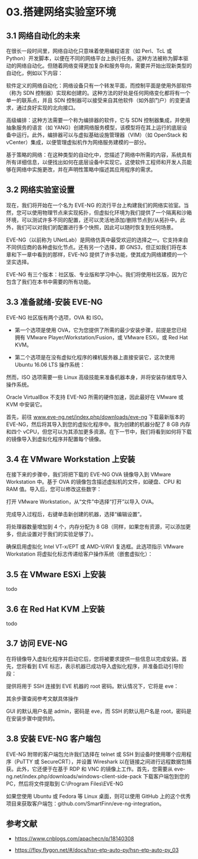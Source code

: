 # 03.搭建网络实验室环境

## 3.1 网络自动化的未来

在很长一段时间里，网络自动化只意味着使用编程语言（如 Perl、TcL 或 Python）开发脚本，以便在不同的网络平台上执行任务。这种方法被称为脚本驱动的网络自动化。但随着网络变得更加复杂和服务导向，需要并开始出现新类型的自动化，例如以下内容：

软件定义的网络自动化：网络设备只有一个转发平面，而控制平面是使用外部软件（称为 SDN 控制器）实现和创建的。这种方法的好处是任何网络变化都将有一个单一的联系点，并且 SDN 控制器可以接受来自其他软件（如外部门户）的变更请求，通过良好实现的北向接口。

高级编排：这种方法需要一个称为编排器的软件，它与 SDN 控制器集成，并使用抽象服务的语言（如 YANG）创建网络服务模型，该模型将在其上运行的底层设备中运行。此外，编排器可以与虚拟基础设施管理器（VIM）（如 OpenStack 和 vCenter）集成，以便管理虚拟机作为网络服务建模的一部分。

基于策略的网络：在这种类型的自动化中，您描述了网络中所需的内容，系统具有所有详细信息，以便找出如何在底层设备中实现它。这使软件工程师和开发人员能够在网络中实施更改，并在声明性策略中描述其应用程序的需求。

## 3.2 网络实验室设置

现在，我们将开始在一个名为 EVE-NG 的流行平台上构建我们的网络实验室。当然，您可以使用物理节点来实现拓扑，但虚拟化环境为我们提供了一个隔离和沙箱环境，可以测试许多不同的配置，还可以灵活地添加/删除节点到/从拓扑中。此外，我们可以对我们的配置进行多个快照，因此可以随时恢复到任何场景。

EVE-NG（以前称为 UNetLab）是网络仿真中最受欢迎的选择之一。它支持来自不同供应商的各种虚拟化节点。还有另一个选择，即 GNS3，但正如我们将在本章和下一章中看到的那样，EVE-NG 提供了许多功能，使其成为网络建模的一个坚实选择。

EVE-NG 有三个版本：社区版、专业版和学习中心。我们将使用社区版，因为它包含了我们在本书中需要的所有功能。

## 3.3 准备就绪-安装 EVE-NG

EVE-NG 社区版有两个选项，OVA 和 ISO。

- 第一个选项是使用 OVA，它为您提供了所需的最少安装步骤，前提是您已经拥有 VMware Player/Workstation/Fusion，或 VMware ESXi，或 Red Hat KVM。

- 第二个选项是在没有虚拟化程序的裸机服务器上直接安装它，这次使用 Ubuntu 16.06 LTS 操作系统：

然而，ISO 选项需要一些 Linux 高级技能来准备机器本身，并将安装存储库导入操作系统。

Oracle VirtualBox 不支持 EVE-NG 所需的硬件加速，因此最好在 VMware 或 KVM 中安装它。

首先，前往 www.eve-ng.net/index.php/downloads/eve-ng 下载最新版本的 EVE-NG，然后将其导入到您的虚拟化程序中。我为创建的机器分配了 8 GB 内存和四个 vCPU，但您可以为其添加更多资源。在下一节中，我们将看到如何将下载的镜像导入到虚拟化程序并配置每个镜像。

## 3.4 在 VMware Workstation 上安装

在接下来的步骤中，我们将把下载的 EVE-NG OVA 镜像导入到 VMware Workstation 中。基于 OVA 的镜像包含描述虚拟机的文件，如硬盘、CPU 和 RAM 值。导入后，您可以修改这些数字：

打开 VMware Workstation，从“文件”中选择“打开”以导入 OVA。

完成导入过程后，右键单击新创建的机器，选择“编辑设置”。

将处理器数量增加到 4 个，内存分配为 8 GB（同样，如果您有资源，可以添加更多，但此设置对于我们的实验足够了）。

确保启用虚拟化 Intel VT-x/EPT 或 AMD-V/RVI 复选框。此选项指示 VMware Workstation 将虚拟化标志传递给客户操作系统（嵌套虚拟化）：

## 3.5 在 VMware ESXi 上安装

todo

## 3.6 在 Red Hat KVM 上安装

todo

## 3.7 访问 EVE-NG

在将镜像导入虚拟化程序并启动它后，您将被要求提供一些信息以完成安装。首先，您将看到 EVE 标志，表示机器已成功导入虚拟化程序，并准备启动引导阶段：

提供将用于 SSH 连接到 EVE 机器的 root 密码。默认情况下，它将是 eve：

其余步骤查阅参考文献具体操作

GUI 的默认用户名是 admin，密码是 eve，而 SSH 的默认用户名是 root，密码是在安装步骤中提供的。

## 3.8 安装 EVE-NG 客户端包

EVE-NG 附带的客户端包允许我们选择在 telnet 或 SSH 到设备时使用哪个应用程序（PuTTY 或 SecureCRT），并设置 Wireshark 以在链接之间进行远程数据包捕获。此外，它还便于在基于 RDP 和 VNC 的镜像上工作。首先，您需要从 eve-ng.net/index.php/downloads/windows-client-side-pack 下载客户端包到您的 PC，然后将文件提取到 C:\Program Files\EVE-NG

如果您使用 Ubuntu 或 Fedora 等 Linux 桌面，则可以使用 GitHub 上的这个优秀项目来获取客户端包：github.com/SmartFinn/eve-ng-integration。

## 参考文献

- https://www.cnblogs.com/apachecn/p/18140308

- https://flpy.flygon.net/#/docs/hsn-etp-auto-py/hsn-etp-auto-py_03
